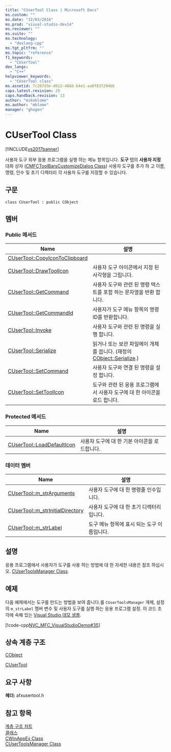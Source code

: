 ```yaml
---
title: "CUserTool Class | Microsoft Docs"
ms.custom: ""
ms.date: "12/03/2016"
ms.prod: "visual-studio-dev14"
ms.reviewer: ""
ms.suite: ""
ms.technology: 
  - "devlang-cpp"
ms.tgt_pltfrm: ""
ms.topic: "reference"
f1_keywords: 
  - "CUserTool"
dev_langs: 
  - "C++"
helpviewer_keywords: 
  - "CUserTool class"
ms.assetid: 7c287d3e-d012-488d-b4e1-aa0f83f294bb
caps.latest.revision: 25
caps.handback.revision: 13
author: "mikeblome"
ms.author: "mblome"
manager: "ghogen"
---
```

# CUserTool Class
[!INCLUDE[vs2017banner](../../assembler/inline/includes/vs2017banner.md)]

사용자 도구 외부 응용 프로그램을 실행 하는 메뉴 항목입니다.  **도구** 탭의  **사용자 지정** 대화 상자 \([CMFCToolBarsCustomizeDialog Class](../../mfc/reference/cmfctoolbarscustomizedialog-class.md)\) 사용자 도구를 추가 하 고 이름, 명령, 인수 및 초기 디렉터리 각 사용자 도구를 지정할 수 있습니다.  
  
## 구문  
  
```  
class CUserTool : public CObject  
```  
  
## 멤버  
  
### Public 메서드  
  
|Name|설명|  
|----------|--------|  
|[CUserTool::CopyIconToClipboard](../Topic/CUserTool::CopyIconToClipboard.md)||  
|[CUserTool::DrawToolIcon](../Topic/CUserTool::DrawToolIcon.md)|사용자 도구 아이콘에서 지정 된 사각형을 그립니다.|  
|[CUserTool::GetCommand](../Topic/CUserTool::GetCommand.md)|사용자 도구와 관련 된 명령 텍스트를 포함 하는 문자열을 반환 합니다.|  
|[CUserTool::GetCommandId](../Topic/CUserTool::GetCommandId.md)|사용자가 도구 메뉴 항목의 명령 ID를 반환합니다.|  
|[CUserTool::Invoke](../Topic/CUserTool::Invoke.md)|사용자 도구와 관련 된 명령을 실행 합니다.|  
|[CUserTool::Serialize](../Topic/CUserTool::Serialize.md)|읽거나 또는 보관 파일에이 개체를 씁니다.  \(재정의 [CObject::Serialize](../Topic/CObject::Serialize.md).\)|  
|[CUserTool::SetCommand](../Topic/CUserTool::SetCommand.md)|사용자 도구와 연결 된 명령을 설정 합니다.|  
|[CUserTool::SetToolIcon](../Topic/CUserTool::SetToolIcon.md)|도구와 관련 된 응용 프로그램에서 사용자 도구에 대 한 아이콘을 로드 합니다.|  
  
### Protected 메서드  
  
|Name|설명|  
|----------|--------|  
|[CUserTool::LoadDefaultIcon](../Topic/CUserTool::LoadDefaultIcon.md)|사용자 도구에 대 한 기본 아이콘을 로드합니다.|  
  
### 데이터 멤버  
  
|Name|설명|  
|----------|--------|  
|[CUserTool::m\_strArguments](../Topic/CUserTool::m_strArguments.md)|사용자 도구에 대 한 명령줄 인수입니다.|  
|[CUserTool::m\_strInitialDirectory](../Topic/CUserTool::m_strInitialDirectory.md)|사용자 도구에 대 한 초기 디렉터리입니다.|  
|[CUserTool::m\_strLabel](../Topic/CUserTool::m_strLabel.md)|도구 메뉴 항목에 표시 되는 도구 이름입니다.|  
  
## 설명  
 응용 프로그램에서 사용자가 도구를 사용 하는 방법에 대 한 자세한 내용은 참조 하십시오. [CUserToolsManager Class](../../mfc/reference/cusertoolsmanager-class.md).  
  
## 예제  
 다음 예제에서는 도구를 만드는 방법을 보여 줍니다.를 `CUserToolsManager` 개체, 설정의 `m_strLabel` 멤버 변수 및 사용자 도구를 실행 하는 응용 프로그램 설정.  이 코드 조각에 속해 있는  [Visual Studio 데모 샘플](../../top/visual-cpp-samples.md).  
  
 [!code-cpp[NVC_MFC_VisualStudioDemo#35](../../mfc/codesnippet/CPP/cusertool-class_1.cpp)]  
  
## 상속 계층 구조  
 [CObject](../../mfc/reference/cobject-class.md)  
  
 [CUserTool](../../mfc/reference/cusertool-class.md)  
  
## 요구 사항  
 **헤더:** afxusertool.h  
  
## 참고 항목  
 [계층 구조 차트](../../mfc/hierarchy-chart.md)   
 [클래스](../../mfc/reference/mfc-classes.md)   
 [CWinAppEx Class](../../mfc/reference/cwinappex-class.md)   
 [CUserToolsManager Class](../../mfc/reference/cusertoolsmanager-class.md)